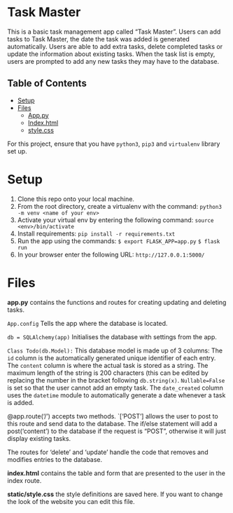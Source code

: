# Task Master
This is a basic task management app called “Task Master”. Users can add tasks to Task Master, the date the task was added is generated automatically. Users are able to add extra tasks, delete completed tasks or update the information about existing tasks. When the task list is empty, users are prompted to add any new tasks they may have to the database.  

## Table of Contents
* [Setup](#setup)
* [Files](#files)
    * [App.py](#app)
    * [Index.html](#index)
    * [style.css](#style.css)


For this project, ensure that you have `python3`, `pip3` and `virtualenv` library set up. 

# Setup
1. Clone this repo onto your local machine.
2. From the root directory, create a virtualenv with the command:
    `python3 -m venv <name of your env>`
3. Activate your virtual env by entering the following command:
    `source <env>/bin/activate`
3. Install requirements:
    `pip install -r requirements.txt`
4. Run the app using the commands:
    `$ export FLASK_APP=app.py`
    `$ flask run`
5. In your browser enter the following URL:
    `http://127.0.0.1:5000/`







# Files

**app.py** contains the functions and routes for creating updating and deleting tasks. 

`App.config` Tells the app where the database is located. 

`db = SQLAlchemy(app)` Initialises the database with settings from the app.  

`Class Todo(db.Model):`  This database model is made up of 3 columns:
	 The `id` column is the automatically generated unique identifier of each entry. 
	 The `content` column is where the actual task is stored as a string. The maximum length of the string is 200 characters (this can be edited by replacing the number in the bracket following `db.string(x)`. `Nullable=False` is set so that the user cannot add an empty task. 
	The `date_created` column uses the `datetime` module to automatically generate a date whenever a task is added. 

@app.route(‘/’) accepts two methods. `[‘POST’] allows the user to post to this route and send data to the database. The if/else statement will add a post(‘content’) to the database if the request is “POST”, otherwise it will just display existing tasks. 

The routes for ‘delete’ and ‘update’ handle the code that removes and modifies entries to the database. 

**index.html** contains the table and form that are presented to the user in the index route. 

**static/style.css** the style definitions are saved here. If you want to change the look of the website you can edit this file.

